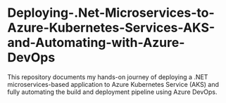 # Deploying-.Net-Microservices-to-Azure-Kubernetes-Services-AKS-and-Automating-with-Azure-DevOps
This repository documents my hands-on journey of deploying a .NET microservices-based application to Azure Kubernetes Service (AKS) and fully automating the build and deployment pipeline using Azure DevOps.

